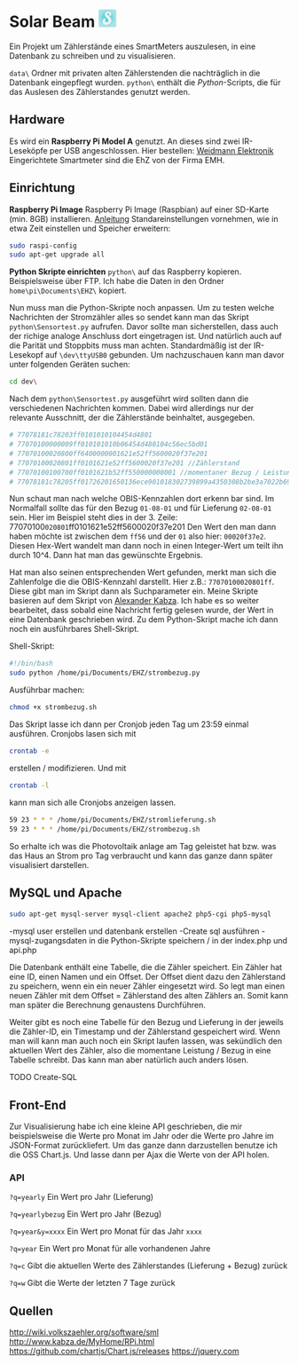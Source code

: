 # Solar Beam ![alt text](https://github.com/Y0nnyy/solarbeam/raw/master/favicons/favicon-32x32.png "Logo")

Ein Projekt um Zählerstände eines SmartMeters auszulesen, in eine Datenbank zu schreiben und zu visualisieren.

`data\` Ordner mit privaten alten Zählerstenden die nachträglich in die Datenbank eingepflegt wurden.
`python\` enthält die _Python_-Scripts, die für das Auslesen des Zählerstandes genutzt werden. 

## Hardware 
Es wird ein __Raspberry Pi Model A__ genutzt. An dieses sind zwei IR-Leseköpfe per USB angeschlossen. Hier bestellen: [Weidmann Elektronik](http://shop.weidmann-elektronik.de/index.php?page=product&info=24)
Eingerichtete Smartmeter sind die EhZ von der Firma EMH. 

## Einrichtung
__Raspberry Pi Image__
Raspberry Pi Image (Raspbian) auf einer SD-Karte (min. 8GB) installieren. 
[Anleitung](https://www.raspberrypi.org/documentation/installation/installing-images/)
Standareinstellungen vornehmen, wie in etwa Zeit einstellen und Speicher erweitern:
```sh
sudo raspi-config
sudo apt-get upgrade all
```
__Python Skripte einrichten__
`python\` auf das Raspberry kopieren. Beispielsweise über FTP. Ich habe die Daten in den Ordner `home\pi\Documents\EHZ\` kopiert. 

Nun muss man die Python-Skripte noch anpassen. Um zu testen welche Nachrichten der Stromzähler alles so sendet kann man das Skript `python\Sensortest.py` aufrufen. Davor sollte man sicherstellen, dass auch der richige analoge Anschluss dort eingetragen ist. Und natürlich auch auf die Parität und Stoppbits muss man achten. Standardmäßig ist der IR-Lesekopf auf `\dev\ttyUSB0` gebunden. 
Um nachzuschauen kann man davor unter folgenden Geräten suchen: 
```sh 
cd dev\
```
Nach dem `python\Sensortest.py` ausgeführt wird sollten dann die verschiedenen Nachrichten kommen. Dabei wird allerdings nur der relevante Ausschnitt, der die Zählerstände beinhaltet, ausgegeben.

```sh
# 77078181c78203ff0101010104454d4801
# 77070100000009ff010101010b06454d480104c56ec5bd01
# 77070100020800ff6400000001621e52ff5600020f37e201
# 77070100020801ff0101621e52ff5600020f37e201 //Zählerstand
# 77070100100700ff0101621b52ff550000000001 //momentaner Bezug / Leistung
# 77078181c78205ff01726201650136ece901018302739899a4350308b2be3a7022b69067cf0a021eb85e02a2f95810a06a6a1f5e48ed56bc3a53e771f68d66540c260e6d1c010101+
```

Nun schaut man nach welche OBIS-Kennzahlen dort erkenn bar sind. Im Normalfall sollte das für den Bezug `01-08-01` und für Lieferung `02-08-01` sein.
Hier im Beispiel steht dies in der 3. Zeile: 77070100`020801`ff0101621e52ff5600020f37e201
Den Wert den man dann haben möchte ist zwischen dem `ff56` und der `01` also hier: `00020f37e2`. Diesen Hex-Wert wandelt man dann noch in einen Integer-Wert um teilt ihn durch 10^4. Dann hat man das gewünschte Ergebnis.

Hat man also seinen entsprechenden Wert gefunden, merkt man sich die Zahlenfolge die die OBIS-Kennzahl darstellt. Hier z.B.: `77070100020801ff`. Diese gibt man im Skript dann als Suchparameter ein. Meine Skripte basieren auf dem Skript von [Alexander Kabza](http://www.kabza.de/MyHome/RPi.html).
Ich habe es so weiter bearbeitet, dass sobald eine Nachricht fertig gelesen wurde, der Wert in eine Datenbank geschrieben wird. Zu dem Python-Skript mache ich dann noch ein ausführbares Shell-Skript. 

Shell-Skript: 
````sh
#!/bin/bash
sudo python /home/pi/Documents/EHZ/strombezug.py
````
Ausführbar machen: 
````sh
chmod +x strombezug.sh
````

Das Skript lasse ich dann per Cronjob jeden Tag um 23:59 einmal ausführen. 
Cronjobs lasen sich mit 
````sh
crontab -e
````
erstellen / modifizieren. Und mit 
````sh
crontab -l
````
kann man sich alle Cronjobs anzeigen lassen.
````sh
59 23 * * * /home/pi/Documents/EHZ/stromlieferung.sh
59 23 * * * /home/pi/Documents/EHZ/strombezug.sh
````
So erhalte ich was die Photovoltaik anlage am Tag geleistet hat bzw. was das Haus an Strom pro Tag verbraucht und kann das ganze dann später visualisiert darstellen.

## MySQL und Apache ##
````sh
sudo apt-get mysql-server mysql-client apache2 php5-cgi php5-mysql
````
-mysql user erstellen und datenbank erstellen
-Create sql ausführen
-mysql-zugangsdaten in die Python-Skripte speichern / in der index.php und
api.php

Die Datenbank enthält eine Tabelle, die die Zähler speichert. Ein Zähler hat
eine ID, einen Namen und ein Offset. Der Offset dient dazu den Zählerstand zu
speichern, wenn ein ein neuer Zähler eingesetzt wird. So legt man einen neuen
Zähler mit dem Offset = Zählerstand des alten Zählers an. Somit kann man später
die Berechnung genaustens Durchführen.

Weiter gibt es noch eine Tabelle für den Bezug und Lieferung in der jeweils die
Zähler-ID, ein Timestamp und der Zählerstand gespeichert wird. 
Wenn man will kann man auch noch ein Skript laufen lassen, was sekündlich den
aktuellen Wert des Zähler, also die momentane Leistung / Bezug in eine Tabelle
schreibt. Das kann man aber natürlich auch anders lösen.

TODO Create-SQL

## Front-End
Zur Visualisierung habe ich eine kleine API geschrieben, die mir beispielsweise
die Werte pro Monat im Jahr oder die Werte pro Jahre im JSON-Format
zurückliefert. Um das ganze dann darzustellen benutze ich die OSS Chart.js. Und
lasse dann per Ajax die Werte von der API holen. 

### API

`?q=yearly` Ein Wert pro Jahr (Lieferung)

`?q=yearlybezug` Ein Wert pro Jahr (Bezug)

`?q=year&y=xxxx` Ein Wert pro Monat für das Jahr `xxxx`

`?q=year` Ein Wert pro Monat für alle vorhandenen Jahre

`?q=c` Gibt die aktuellen Werte des Zählerstandes (Lieferung + Bezug) zurück

`?q=w` Gibt die Werte der letzten 7 Tage zurück

## Quellen
http://wiki.volkszaehler.org/software/sml
http://www.kabza.de/MyHome/RPi.html
https://github.com/chartjs/Chart.js/releases
https://jquery.com
